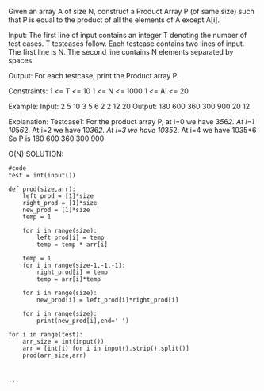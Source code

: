 Given an array A of size N, construct a Product Array P (of same size) such that P is equal to the product of all the elements of A except A[i].

Input:
The first line of input contains an integer T denoting the number of test cases. T testcases follow. Each testcase contains two lines of input. The first line is N. The second line contains N elements separated by spaces.

Output:
For each testcase, print the Product array P.

Constraints:
1 <= T <= 10
1 <= N <= 1000
1 <= Ai <= 20

Example:
Input:
2
5
10 3 5 6 2
2
12 20
Output:
180 600 360 300 900
20 12

Explanation:
Testcase1: For the product array P, at i=0 we have 3*5*6*2. At i=1 10*5*6*2. At i=2 we have 10*3*6*2. At i=3 we have 10*3*5*2. At i=4 we have 10*3*5*6
So P is 180 600 360 300 900


O(N) SOLUTION:

```
#code
test = int(input())

def prod(size,arr):
    left_prod = [1]*size
    right_prod = [1]*size
    new_prod = [1]*size
    temp = 1
    
    for i in range(size):
        left_prod[i] = temp
        temp = temp * arr[i]
    
    temp = 1
    for i in range(size-1,-1,-1):
        right_prod[i] = temp
        temp = arr[i]*temp
        
    for i in range(size):
        new_prod[i] = left_prod[i]*right_prod[i]
        
    for i in range(size):
        print(new_prod[i],end=' ')

for i in range(test):
    arr_size = int(input())
    arr = [int(i) for i in input().strip().split()]
    prod(arr_size,arr)



'''
